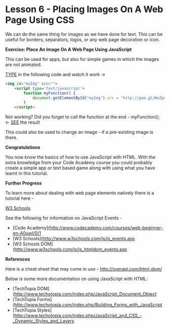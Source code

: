 Lesson 6 - Placing Images On A Web Page Using CSS
==================================================

We can do the same thing for images as we have done for text.  This can be useful for borders, separators, logos, or any web page decoration or icon.

**Exercise: Place An Image On A Web Page Using JavaScript**

This can be used for apps, but also for simple games in which the images are not animated.

[TYPE](http://jsbin.com/kojisuwuwo/1/edit?html,output) in the following code and watch it work → 
```html
<img id="myImg" src="">
	<script type='text/javascript'>
		function myFunction() {
    		document.getElementById("myImg").src = "http://goo.gl/WuZpA5";
		}
	</script>
```
Not working?  Did you forget to call the function at the end - myFunction(); 
← [SEE](http://jsbin.com/tuhayeqene/1/edit?html,output) the result

This could also be used to change an image - if a pre-existing image is there.

**Congratulations**

You now know the basics of how to use JavaScript with HTML.  With the extra knowledge from your Code Academy course you could probably create a simple app or text based game along with using what you have learnt in this tutorial.

**Further Progress**

To learn more about dealing with web page elements natively there is a tutorial here -

[W3 Schools](http://www.w3schools.com/js/js_htmldom.asp)

See the following for information on JavaScript Events - 

* [Code Academy](http://www.codecademy.com/courses/web-beginner-en-A0uwI/0/1
* [W3 Schools](http://www.w3schools.com/js/js_events.asp
* [W3 Schools DOM](http://www.w3schools.com/js/js_htmldom_events.asp

**References**

Here is a cheat sheet that may come in use - http://overapi.com/html-dom/

Below is some more documentation on using JavaScript with HTML:

* [TechTopia DOM](http://www.techotopia.com/index.php/JavaScript_Document_Object
* [TechTopia Forms](http://www.techotopia.com/index.php/Building_Forms_with_JavaScript
* [TechTopia Styles](http://www.techotopia.com/index.php/JavaScript_and_CSS_-_Dynamic_Styles_and_Layers
